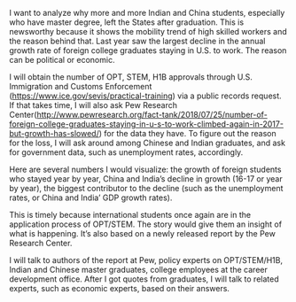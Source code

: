 I want to analyze why more and more Indian and China students, especially who have master degree, left the States after graduation. This is newsworthy because it shows the mobility trend of high skilled workers and the reason behind that. Last year saw the largest decline in the annual growth rate of foreign college graduates staying in U.S. to work. The reason can be political or economic.  

I will obtain the number of OPT, STEM, H1B approvals through U.S. Immigration and Customs Enforcement (https://www.ice.gov/sevis/practical-training) via a public records request. If that takes time, I will also ask Pew Research Center(http://www.pewresearch.org/fact-tank/2018/07/25/number-of-foreign-college-graduates-staying-in-u-s-to-work-climbed-again-in-2017-but-growth-has-slowed/) for the data they have. To figure out the reason for the loss, I will ask around among Chinese and Indian graduates, and ask for government data, such as unemployment rates, accordingly.  

Here are several numbers I would visualize: the growth of foreign students who stayed year by year, China and India’s decline in growth (16-17 or year by year), the biggest contributor to the decline (such as the unemployment rates, or China and India’ GDP growth rates).  

This is timely because international students once again are in the application process of OPT/STEM. The story would give them an insight of what is happening. It’s also based on a newly released report by the Pew Research Center.  

I will talk to authors of the report at Pew, policy experts on OPT/STEM/H1B, Indian and Chinese master graduates, college employees at the career development office. After I got quotes from graduates, I will talk to related experts, such as economic experts, based on their answers.  
